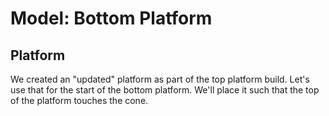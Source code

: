 # Model: Bottom Platform

## Platform
We created an "updated" platform as part of the top platform build.  Let's use that for the start of the bottom platform.  We'll place it such that the top of the platform touches the cone.
